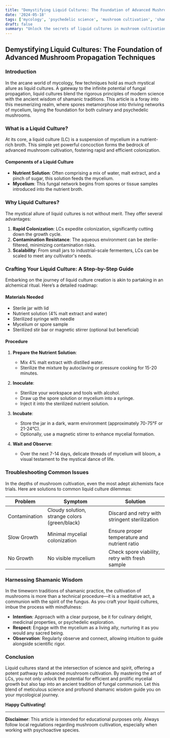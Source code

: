 ```yaml
---
title: "Demystifying Liquid Cultures: The Foundation of Advanced Mushroom Propagation Techniques"
date: '2024-05-18'
tags: ['mycology', 'psychedelic science', 'mushroom cultivation', 'shamanic wisdom', 'liquid cultures', 'propagation techniques', 'advanced mycology', 'fungal cultivation', 'science-based']
draft: false
summary: "Unlock the secrets of liquid cultures in mushroom cultivation. This deep dive integrates scientific insights with shamanic wisdom, providing you with a comprehensive understanding of liquid cultures and their transformative potential in advanced mushroom propagation techniques."
---
```


## Demystifying Liquid Cultures: The Foundation of Advanced Mushroom Propagation Techniques

### Introduction

In the arcane world of mycology, few techniques hold as much mystical allure as liquid cultures. A gateway to the infinite potential of fungal propagation, liquid cultures blend the rigorous principles of modern science with the ancient wisdom of shamanic traditions. This article is a foray into this mesmerizing realm, where spores metamorphose into thriving networks of mycelium, laying the foundation for both culinary and psychedelic mushrooms.

### What is a Liquid Culture?

At its core, a liquid culture (LC) is a suspension of mycelium in a nutrient-rich broth. This simple yet powerful concoction forms the bedrock of advanced mushroom cultivation, fostering rapid and efficient colonization.

#### Components of a Liquid Culture

- **Nutrient Solution**: Often comprising a mix of water, malt extract, and a pinch of sugar, this solution feeds the mycelium.
- **Mycelium**: This fungal network begins from spores or tissue samples introduced into the nutrient broth.
  
### Why Liquid Cultures?

The mystical allure of liquid cultures is not without merit. They offer several advantages:

1. **Rapid Colonization**: LCs expedite colonization, significantly cutting down the growth cycle.
2. **Contamination Resistance**: The aqueous environment can be sterile-filtered, minimizing contamination risks.
3. **Scalability**: From small jars to industrial-scale fermenters, LCs can be scaled to meet any cultivator's needs.

### Crafting Your Liquid Culture: A Step-by-Step Guide

Embarking on the journey of liquid culture creation is akin to partaking in an alchemical ritual. Here’s a detailed roadmap:

#### Materials Needed
- Sterile jar with lid
- Nutrient solution (4% malt extract and water)
- Sterilized syringe with needle
- Mycelium or spore sample
- Sterilized stir bar or magnetic stirrer (optional but beneficial)

#### Procedure

1. **Prepare the Nutrient Solution**: 
   - Mix 4% malt extract with distilled water.
   - Sterilize the mixture by autoclaving or pressure cooking for 15-20 minutes.

2. **Inoculate**:
   - Sterilize your workspace and tools with alcohol.
   - Draw up the spore solution or mycelium into a syringe.
   - Inject it into the sterilized nutrient solution.

3. **Incubate**:
   - Store the jar in a dark, warm environment (approximately 70-75°F or 21-24°C).
   - Optionally, use a magnetic stirrer to enhance mycelial formation.

4. **Wait and Observe**:
   - Over the next 7-14 days, delicate threads of mycelium will bloom, a visual testament to the mystical dance of life.

### Troubleshooting Common Issues

In the depths of mushroom cultivation, even the most adept alchemists face trials. Here are solutions to common liquid culture dilemmas:

| Problem          | Symptom                                      | Solution                             |
|------------------|----------------------------------------------|--------------------------------------|
| Contamination    | Cloudy solution, strange colors (green/black)| Discard and retry with stringent sterilization |
| Slow Growth      | Minimal mycelial colonization                | Ensure proper temperature and nutrient ratio |
| No Growth        | No visible mycelium                          | Check spore viability, retry with fresh sample |

### Harnessing Shamanic Wisdom

In the timeworn traditions of shamanic practice, the cultivation of mushrooms is more than a technical procedure—it is a meditative act, a communion with the spirit of the fungus. As you craft your liquid cultures, imbue the process with mindfulness:

- **Intention**: Approach with a clear purpose, be it for culinary delight, medicinal properties, or psychedelic exploration.
- **Respect**: Engage with the mycelium as a living ally, nurturing it as you would any sacred being.
- **Observation**: Regularly observe and connect, allowing intuition to guide alongside scientific rigor.

### Conclusion

Liquid cultures stand at the intersection of science and spirit, offering a potent pathway to advanced mushroom cultivation. By mastering the art of LCs, you not only unlock the potential for efficient and prolific mycelial growth but also tap into an ancient tradition of fungal communion. Let this blend of meticulous science and profound shamanic wisdom guide you on your mycological journey.

**Happy Cultivating!**

---

**Disclaimer**: This article is intended for educational purposes only. Always follow local regulations regarding mushroom cultivation, especially when working with psychoactive species.